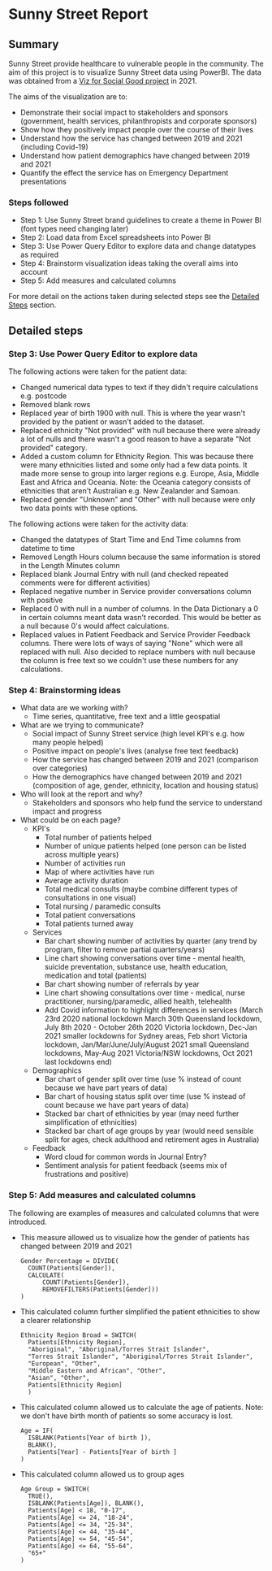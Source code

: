 # Sunny Street Report

## Summary
Sunny Street provide healthcare to vulnerable people in the community. The aim of this project is to visualize Sunny Street data using PowerBI. The data was obtained from a [Viz for Social Good project](https://www.vizforsocialgood.com/join-a-project/sunnystreet21) in 2021.

The aims of the visualization are to:
- Demonstrate their social impact to stakeholders and sponsors (government, health services, philanthropists and corporate sponsors)
- Show how they positively impact people over the course of their lives
- Understand how the service has changed between 2019 and 2021 (including Covid-19)
- Understand how patient demographics have changed between 2019 and 2021
- Quantify the effect the service has on Emergency Department presentations

### Steps followed
- Step 1: Use Sunny Street brand guidelines to create a theme in Power BI (font types need changing later)
- Step 2: Load data from Excel spreadsheets into Power BI
- Step 3: Use Power Query Editor to explore data and change datatypes as required
- Step 4: Brainstorm visualization ideas taking the overall aims into account
- Step 5: Add measures and calculated columns

For more detail on the actions taken during selected steps see the [Detailed Steps](#detailed-steps) section.

## Detailed steps
### Step 3: Use Power Query Editor to explore data
The following actions were taken for the patient data:
- Changed numerical data types to text if they didn't require calculations e.g. postcode
- Removed blank rows
- Replaced year of birth 1900 with null. This is where the year wasn't provided by the patient or wasn't added to the dataset.
- Replaced ethnicity "Not provided" with null because there were already a lot of nulls and there wasn't a good reason to have a separate "Not provided" category.
- Added a custom column for Ethnicity Region. This was because there were many ethnicities listed and some only had a few data points. It made more sense to group into larger regions e.g. Europe, Asia, Middle East and Africa and Oceania. Note: the Oceania category consists of ethnicities that aren't Australian e.g. New Zealander and Samoan. 
- Replaced gender "Unknown" and "Other" with null because were only two data points with these options.

The following actions were taken for the activity data:
- Changed the datatypes of Start Time and End Time columns from datetime to time
- Removed Length Hours column because the same information is stored in the Length Minutes column
- Replaced blank Journal Entry with null (and checked repeated comments were for different activities)
- Replaced negative number in Service provider conversations column with positive
- Replaced 0 with null in a number of columns. In the Data Dictionary a 0 in certain columns meant data wasn't recorded. This would be better as a null because 0's would affect calculations. 
- Replaced values in Patient Feedback and Service Provider Feedback columns. There were lots of ways of saying "None" which were all replaced with null. Also decided to replace numbers with null because the column is free text so we couldn't use these numbers for any calculations.

### Step 4: Brainstorming ideas 
- What data are we working with?
  - Time series, quantitative, free text and a little geospatial
- What are we trying to communicate?
  - Social impact of Sunny Street service (high level KPI's e.g. how many people helped)
  - Positive impact on people's lives (analyse free text feedback)
  - How the service has changed between 2019 and 2021 (comparison over categories)
  - How the demographics have changed between 2019 and 2021 (composition of age, gender, ethnicity, location and housing status)
- Who will look at the report and why?
  - Stakeholders and sponsors who help fund the service to understand impact and progress
- What could be on each page?
  - KPI's
    - Total number of patients helped
    - Number of unique patients helped (one person can be listed across multiple years)
    - Number of activities run
    - Map of where activities have run
    - Average activity duration
    - Total medical consults (maybe combine different types of consultations in one visual)
    - Total nursing / paramedic consults
    - Total patient conversations
    - Total patients turned away
  - Services
    - Bar chart showing number of activities by quarter (any trend by program, filter to remove partial quarters/years)
    - Line chart showing conversations over time - mental health, suicide preventation, substance use, health education, medication and total (patients)
    - Bar chart showing number of referrals by year
    - Line chart showing consultations over time - medical, nurse practitioner, nursing/paramedic, allied health, telehealth
    - Add Covid information to highlight differences in services (March 23rd 2020 national lockdown March 30th Queensland lockdown, July 8th 2020 - October 26th 2020 Victoria lockdown, Dec-Jan 2021 smaller lockdowns for Sydney areas, Feb short Victoria lockdown, Jan/Mar/June/July/August 2021 small Queensland lockdowns, May-Aug 2021 Victoria/NSW lockdowns, Oct 2021 last lockdowns end)
  - Demographics
    - Bar chart of gender split over time (use % instead of count because we have part years of data)
    - Bar chart of housing status split over time (use % instead of count because we have part years of data)
    - Stacked bar chart of ethnicities by year (may need further simplification of ethnicities)
    - Stacked bar chart of age groups by year (would need sensible split for ages, check adulthood and retirement ages in Australia)
  - Feedback
    - Word cloud for common words in Journal Entry?
    - Sentiment analysis for patient feedback (seems mix of frustrations and positive)
   
### Step 5: Add measures and calculated columns
The following are examples of measures and calculated columns that were introduced.
- This measure allowed us to visualize how the gender of patients has changed between 2019 and 2021
  ```
  Gender Percentage = DIVIDE(
    COUNT(Patients[Gender]),
    CALCULATE(
        COUNT(Patients[Gender]), 
        REMOVEFILTERS(Patients[Gender]))
  )
  ```
- This calculated column further simplified the patient ethnicities to show a clearer relationship
  ```
  Ethnicity Region Broad = SWITCH(
    Patients[Ethnicity Region],
    "Aboriginal", "Aboriginal/Torres Strait Islander",
    "Torres Strait Islander", "Aboriginal/Torres Strait Islander",
    "European", "Other",
    "Middle Eastern and African", "Other", 
    "Asian", "Other",
    Patients[Ethnicity Region]
    )
  ```
- This calculated column allowed us to calculate the age of patients. Note: we don't have birth month of patients so some accuracy is lost.
  ```
  Age = IF(
    ISBLANK(Patients[Year of birth ]), 
    BLANK(),
    Patients[Year] - Patients[Year of birth ]
  )
  ```
- This calculated column allowed us to group ages
  ```
  Age Group = SWITCH(
    TRUE(),
    ISBLANK(Patients[Age]), BLANK(),
    Patients[Age] < 18, "0-17",
    Patients[Age] <= 24, "18-24",
    Patients[Age] <= 34, "25-34",
    Patients[Age] <= 44, "35-44",
    Patients[Age] <= 54, "45-54",
    Patients[Age] <= 64, "55-64",
    "65+"
  )
  ```

